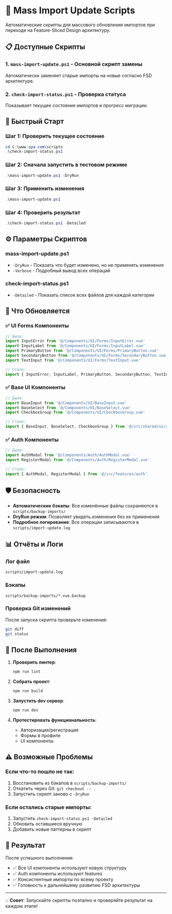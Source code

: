 # 🔧 Mass Import Update Scripts

Автоматические скрипты для массового обновления импортов при переходе на Feature-Sliced Design архитектуру.

## 📋 Доступные Скрипты

### 1. `mass-import-update.ps1` - Основной скрипт замены
Автоматически заменяет старые импорты на новые согласно FSD архитектуре.

### 2. `check-import-status.ps1` - Проверка статуса
Показывает текущее состояние импортов и прогресс миграции.

## 🚀 Быстрый Старт

### Шаг 1: Проверить текущее состояние
```powershell
cd C:\www.spa.com\scripts
.\check-import-status.ps1
```

### Шаг 2: Сначала запустить в тестовом режиме
```powershell
.\mass-import-update.ps1 -DryRun
```

### Шаг 3: Применить изменения
```powershell
.\mass-import-update.ps1
```

### Шаг 4: Проверить результат
```powershell
.\check-import-status.ps1 -Detailed
```

## ⚙️ Параметры Скриптов

### mass-import-update.ps1
- `-DryRun` - Показать что будет изменено, но не применять изменения
- `-Verbose` - Подробный вывод всех операций

### check-import-status.ps1  
- `-Detailed` - Показать список всех файлов для каждой категории

## 🔄 Что Обновляется

### ✅ UI Forms Компоненты
```javascript
// Было:
import InputError from '@/Components/UI/Forms/InputError.vue'
import InputLabel from '@/Components/UI/Forms/InputLabel.vue'
import PrimaryButton from '@/Components/UI/Forms/PrimaryButton.vue'
import SecondaryButton from '@/Components/UI/Forms/SecondaryButton.vue'
import TextInput from '@/Components/UI/Forms/TextInput.vue'

// Стало:
import { InputError, InputLabel, PrimaryButton, SecondaryButton, TextInput } from '@/src/shared/ui/atoms'
```

### ✅ Base UI Компоненты
```javascript
// Было:
import BaseInput from '@/Components/UI/BaseInput.vue'
import BaseSelect from '@/Components/UI/BaseSelect.vue'
import CheckboxGroup from '@/Components/UI/CheckboxGroup.vue'

// Стало:
import { BaseInput, BaseSelect, CheckboxGroup } from '@/src/shared/ui/atoms'
```

### ✅ Auth Компоненты
```javascript
// Было:
import AuthModal from '@/Components/Auth/AuthModal.vue'
import RegisterModal from '@/Components/Auth/RegisterModal.vue'

// Стало:
import { AuthModal, RegisterModal } from '@/src/features/auth'
```

## 🛡️ Безопасность

- **Автоматические бэкапы**: Все изменённые файлы сохраняются в `scripts/backup-imports/`
- **DryRun режим**: Позволяет увидеть изменения без их применения
- **Подробное логирование**: Все операции записываются в `scripts/import-update.log`

## 📊 Отчёты и Логи

### Лог файл
```
scripts/import-update.log
```

### Бэкапы
```
scripts/backup-imports/*.vue.backup
```

### Проверка Git изменений
После запуска скрипта проверьте изменения:
```bash
git diff
git status
```

## 🔧 После Выполнения

1. **Проверить линтер**:
   ```bash
   npm run lint
   ```

2. **Собрать проект**:
   ```bash
   npm run build
   ```

3. **Запустить dev сервер**:
   ```bash
   npm run dev
   ```

4. **Протестировать функциональность**:
   - Авторизация/регистрация
   - Формы в профиле
   - UI компоненты

## ⚠️ Возможные Проблемы

### Если что-то пошло не так:
1. Восстановить из бэкапов в `scripts/backup-imports/`
2. Откатить через Git: `git checkout -- .`
3. Запустить скрипт заново с `-DryRun`

### Если остались старые импорты:
1. Запустить `check-import-status.ps1 -Detailed`
2. Обновить оставшиеся вручную
3. Добавить новые паттерны в скрипт

## 🎯 Результат

После успешного выполнения:
- ✅ Все UI компоненты используют новую структуру
- ✅ Auth компоненты используют features
- ✅ Консистентные импорты по всему проекту  
- ✅ Готовность к дальнейшему развитию FSD архитектуры

---

💡 **Совет**: Запускайте скрипты поэтапно и проверяйте результат на каждом этапе!